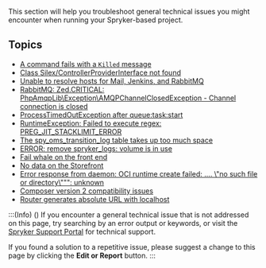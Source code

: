 This section will help you troubleshoot general technical issues you might encounter when running your Spryker-based project.

## Topics

* [A command fails with a `Killed` message](https://documentation.spryker.com/docs/a-command-fails-with-a-killed-message)
* [Class Silex/ControllerProviderInterface not found](https://documentation.spryker.com/docs/class-silexcontrollerproviderinterface-not-found)
* [Unable to resolve hosts for Mail, Jenkins, and RabbitMQ](https://documentation.spryker.com/docs/unable-to-resolve-hosts-for-mail-jenkins-and-rabbitmq)
* [RabbitMQ: Zed.CRITICAL: PhpAmqpLib\Exception\AMQPChannelClosedException - Channel connection is closed](https://documentation.spryker.com/docs/rabbitmq-zedcritical-phpamqplibexceptionamqpchannelclosedexception-channel-connection-is-closed)
* [ProcessTimedOutException after queue:task:start](https://documentation.spryker.com/docs/processtimedoutexception-after-queuetaskstart)
* [RuntimeException: Failed to execute regex: PREG_JIT_STACKLIMIT_ERROR](https://documentation.spryker.com/docs/runtimeexception-failed-to-execute-regex-preg-jit-stacklimit-error)
* [The spy_oms_transition_log table takes up too much space](https://documentation.spryker.com/docs/the-spy-oms-transition-log-table-takes-up-too-much-space)
* [ERROR: remove spryker_logs: volume is in use](https://documentation.spryker.com/docs/error-remove-spryker-logs-volume-is-in-use)
* [Fail whale on the front end](https://documentation.spryker.com/docs/fail-whale-on-the-front-end)
* [No data on the Storefront](https://documentation.spryker.com/docs/no-data-on-the-storefront)
* [Error response from daemon: OCI runtime create failed: .... \\\"no such file or directory\\\"\"": unknown](https://documentation.spryker.com/docs/error-response-from-daemon-oci-runtime-create-failed-no-such-file-or-directory-unknown)
* [Composer version 2 compatibility issues](https://documentation.spryker.com/docs/composer-version-2-compatibility-issues)
* [Router generates absolute URL with localhost](https://documentation.spryker.com/docs/router-generates-absolute-url-with-localhost)




:::(Info) ()
If you encounter a general technical issue that is not addressed on this page, try searching by an error output or keywords, or visit the [Spryker Support Portal](https://spryker.force.com/support/s/) for technical support.

If you found a solution to a repetitive issue, please suggest a change to this page by clicking the **Edit or Report** button.
:::